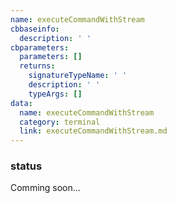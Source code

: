 ```yaml
---
name: executeCommandWithStream
cbbaseinfo:
  description: ' '
cbparameters:
  parameters: []
  returns:
    signatureTypeName: ' '
    description: ' '
    typeArgs: []
data:
  name: executeCommandWithStream
  category: terminal
  link: executeCommandWithStream.md
---
```

<CBBaseInfo/> 
 <CBParameters/>

### status 

Comming soon...
